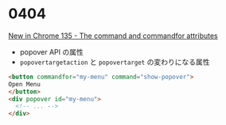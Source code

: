# 0404

[New in Chrome 135 - The command and commandfor attributes](https://developer.chrome.com/blog/new-in-chrome-135?hl=en#command-commandfor)

- popover API の属性
- `popovertargetaction` と `popovertarget` の変わりになる属性

```html
<button commandfor="my-menu" command="show-popover">
Open Menu
</button>
<div popover id="my-menu">
  <!-- ... -->
</div>
```
